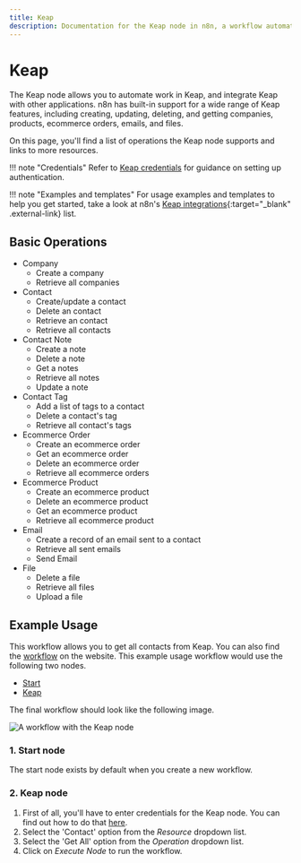 ```yaml
---
title: Keap
description: Documentation for the Keap node in n8n, a workflow automation platform. Includes details of operations and configuration, and links to examples and credentials information.
---
```


# Keap

The Keap node allows you to automate work in Keap, and integrate Keap with other applications. n8n has built-in support for a wide range of Keap features, including creating, updating, deleting, and getting companies, products, ecommerce orders, emails, and files. 

On this page, you'll find a list of operations the Keap node supports and links to more resources.

!!! note "Credentials"
    Refer to [Keap credentials](/integrations/builtin/credentials/keap/) for guidance on setting up authentication. 

!!! note "Examples and templates"
    For usage examples and templates to help you get started, take a look at n8n's [Keap integrations](https://n8n.io/integrations/keap/){:target="_blank" .external-link} list.



## Basic Operations

* Company
    * Create a company
    * Retrieve all companies
* Contact
    * Create/update a contact
    * Delete an contact
    * Retrieve an contact
    * Retrieve all contacts
* Contact Note
    * Create a note
    * Delete a note
    * Get a notes
    * Retrieve all notes
    * Update a note
* Contact Tag
    * Add a list of tags to a contact
    * Delete a contact's tag
    * Retrieve all contact's tags
* Ecommerce Order
    * Create an ecommerce order
    * Get an ecommerce order
    * Delete an ecommerce order
    * Retrieve all ecommerce orders
* Ecommerce Product
    * Create an ecommerce product
    * Delete an ecommerce product
    * Get an ecommerce product
    * Retrieve all ecommerce product
* Email
    * Create a record of an email sent to a contact
    * Retrieve all sent emails
    * Send Email
* File
    * Delete a file
    * Retrieve all files
    * Upload a file

## Example Usage

This workflow allows you to get all contacts from Keap. You can also find the [workflow](https://n8n.io/workflows/553) on the website. This example usage workflow would use the following two nodes.
- [Start](/integrations/builtin/core-nodes/n8n-nodes-base.start/)
- [Keap]()

The final workflow should look like the following image.

![A workflow with the Keap node](/_images/integrations/builtin/app-nodes/keap/workflow.png)

### 1. Start node

The start node exists by default when you create a new workflow.

### 2. Keap node

1. First of all, you'll have to enter credentials for the Keap node. You can find out how to do that [here](/integrations/builtin/credentials/keap/).
2. Select the 'Contact' option from the *Resource* dropdown list.
3. Select the 'Get All' option from the *Operation* dropdown list.
4. Click on *Execute Node* to run the workflow.


